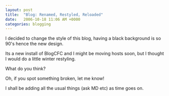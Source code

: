 ```yaml
---
layout: post
title:  "Blog: Renamed, Restyled, Reloaded"
date:   2006-10-18 11:06 AM +0000
categories: blogging
---
```

I decided to change the style of this blog, having a black background is so 90's hence the new design. 

Its a new install of BlogCFC and I might be moving hosts soon, but I thought I would do a little winter restyling.

What do you think?

Oh, if you spot something broken, let me know!

I shall be adding all the usual things (ask MD etc) as time goes on.